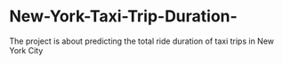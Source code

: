 # New-York-Taxi-Trip-Duration-
The project is about predicting the total ride duration of taxi trips in New York City
